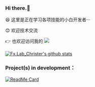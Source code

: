 ###    Hi there.👋</br>
  😆 这里是正在学习各项技能的小白开发者···</br>
  
  😊 欢迎技术交流 </br>
  
  👉 也欢迎访问我的    [![](https://shields.io/badge/Blog-Welcome!-9cf?logo=stellar&style=flat-square)](https://github.com/FreeXMelody)</br></br>
  [![Fx.Lab_Christer's github stats](https://github-readme-stats.vercel.app/api?username=FreeXMelody&show_icons=true&theme=vue)](https://github.com/FreeXMelody/github-readme-stats)

### Project(s) in development：
[![ReadMe Card](https://github-readme-stats.vercel.app/api/pin/?username=FreeXMelody&repo=RapidController&theme=vue)](https://github.com/FreeXMelody/RapidController)
